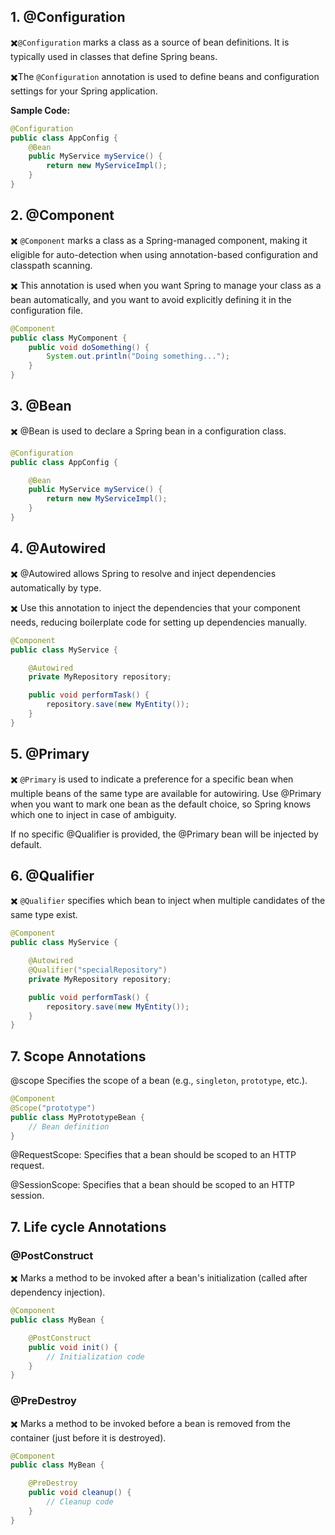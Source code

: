 ## 1.  @Configuration

 
✖️`@Configuration` marks a class as a source of bean definitions. It is typically used in classes that define Spring beans.

✖️The `@Configuration` annotation is used to define beans and configuration settings for your Spring application.


**Sample Code:**
```java
@Configuration
public class AppConfig {
    @Bean
    public MyService myService() {
        return new MyServiceImpl();
    }
}
```
## 2.  @Component
✖️ `@Component` marks a class as a Spring-managed component, making it eligible for auto-detection when using annotation-based configuration and classpath scanning.

✖️ This annotation is used when you want Spring to manage your class as a bean automatically, and you want to avoid explicitly defining it in the configuration file.

```java
@Component
public class MyComponent {
    public void doSomething() {
        System.out.println("Doing something...");
    }
}


```
## 3. @Bean
✖️ @Bean is used to declare a Spring bean in a configuration class.
```java
@Configuration
public class AppConfig {

    @Bean
    public MyService myService() {
        return new MyServiceImpl();
    }
}

```
## 4. @Autowired

✖️ @Autowired allows Spring to resolve and inject dependencies automatically by type.

✖️ Use this annotation to inject the dependencies that your component needs, reducing boilerplate code for setting up dependencies manually.

```java
@Component
public class MyService {

    @Autowired
    private MyRepository repository;

    public void performTask() {
        repository.save(new MyEntity());
    }
}
```
## 5.  @Primary
  
✖️ `@Primary` is used to indicate a preference for a specific bean when multiple beans of the same type are available for autowiring.
Use @Primary when you want to mark one bean as the default choice, so Spring knows which one to inject in case of ambiguity.

 If no specific @Qualifier is provided, the @Primary bean will be injected by default.

## 6.  @Qualifier


✖️ `@Qualifier` specifies which bean to inject when multiple candidates of the same type exist.


```java
@Component
public class MyService {

    @Autowired
    @Qualifier("specialRepository")
    private MyRepository repository;

    public void performTask() {
        repository.save(new MyEntity());
    }
}
```
## 7.  Scope Annotations

@scope  Specifies the scope of a bean (e.g., `singleton`, `prototype`, etc.).
  
```java
@Component
@Scope("prototype")
public class MyPrototypeBean {
    // Bean definition
}
```
@RequestScope: Specifies that a bean should be scoped to an HTTP request.

@SessionScope: Specifies that a bean should be scoped to an HTTP session.

## 7.  Life cycle Annotations

###  @PostConstruct

✖️ Marks a method to be invoked after a bean's initialization (called after dependency injection).

```java
@Component
public class MyBean {

    @PostConstruct
    public void init() {
        // Initialization code
    }
}
```
### @PreDestroy

✖️ Marks a method to be invoked before a bean is removed from the container (just before it is destroyed).

```java
@Component
public class MyBean {

    @PreDestroy
    public void cleanup() {
        // Cleanup code
    }
}
```



